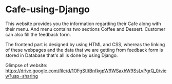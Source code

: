 # Cafe-using-Django
This website provides you the information regarding their Cafe along with their menu. And menu contains two sections Coffee and Dessert. Customer can also fill the feedback form. 

The frontend part is designed by using HTML and CSS, whereas the linking of these webpages and the data that we are getting from feedback form is stored in Database that's all is done by using Django.

Glimpse of website: https://drive.google.com/file/d/1OFgStItBnfkgpW9WSaxhW9SsLvPgrQ_0/view?usp=sharing 
